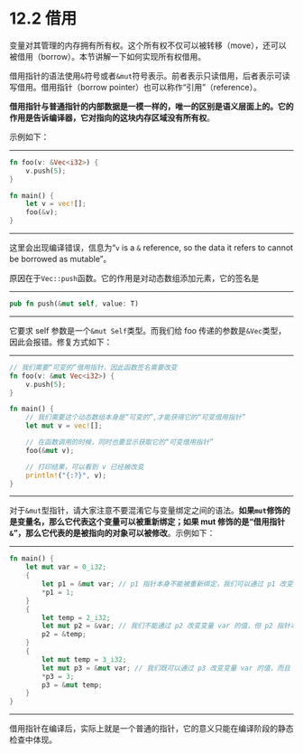 # 12.2 借用

变量对其管理的内存拥有所有权。这个所有权不仅可以被转移（move），还可以被借用（borrow）。本节讲解一下如何实现所有权借用。

借用指针的语法使用`&`符号或者`&mut`符号表示。前者表示只读借用，后者表示可读写借用。借用指针（borrow pointer）也可以称作“引用”（reference）。

**借用指针与普通指针的内部数据是一模一样的，唯一的区别是语义层面上的。它的作用是告诉编译器，它对指向的这块内存区域没有所有权**。

示例如下：

---

```rust
fn foo(v: &Vec<i32>) {
    v.push(5);
}

fn main() {
    let v = vec![];
    foo(&v);
}
```

---

这里会出现编译错误，信息为“`v` is a `&` reference, so the data it refers to cannot be borrowed as mutable”。

原因在于`Vec::push`函数。它的作用是对动态数组添加元素，它的签名是

---

```rust
pub fn push(&mut self, value: T)
```

---

它要求 self 参数是一个`&mut Self`类型。而我们给 foo 传递的参数是`&Vec`类型，因此会报错。修复方式如下：

---

```rust
// 我们需要“可变的”借用指针，因此函数签名需要改变
fn foo(v: &mut Vec<i32>) {
    v.push(5);
}

fn main() {
    // 我们需要这个动态数组本身是“可变的”,才能获得它的“可变借用指针”
    let mut v = vec![];

    // 在函数调用的时候，同时也要显示获取它的“可变借用指针”
    foo(&mut v);

    // 打印结果，可以看到 v 已经被改变
    println!("{:?}", v);
}
```

---

对于`&mut`型指针，请大家注意不要混淆它与变量绑定之间的语法。**如果`mut`修饰的是变量名，那么它代表这个变量可以被重新绑定；如果 mut 修饰的是“借用指针`&`”，那么它代表的是被指向的对象可以被修改**。示例如下：

---

```rust
fn main() {
    let mut var = 0_i32;
    {
        let p1 = &mut var; // p1 指针本身不能被重新绑定，我们可以通过 p1 改变变量 var 的值
        *p1 = 1;
    }
    {
        let temp = 2_i32;
        let mut p2 = &var; // 我们不能通过 p2 改变变量 var 的值，但 p2 指针本身指向的位置可以被改变
        p2 = &temp;
    }
    {
        let mut temp = 3_i32;
        let mut p3 = &mut var; // 我们既可以通过 p3 改变变量 var 的值，而且 p3 指针本身指向的位置也可以改变
        *p3 = 3;
        p3 = &mut temp;
    }
}
```

---

借用指针在编译后，实际上就是一个普通的指针，它的意义只能在编译阶段的静态检查中体现。
